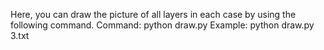 Here, you can draw the picture of all layers in each case by using the following command.
Command: python draw.py <testcase>
Example: python draw.py 3.txt

